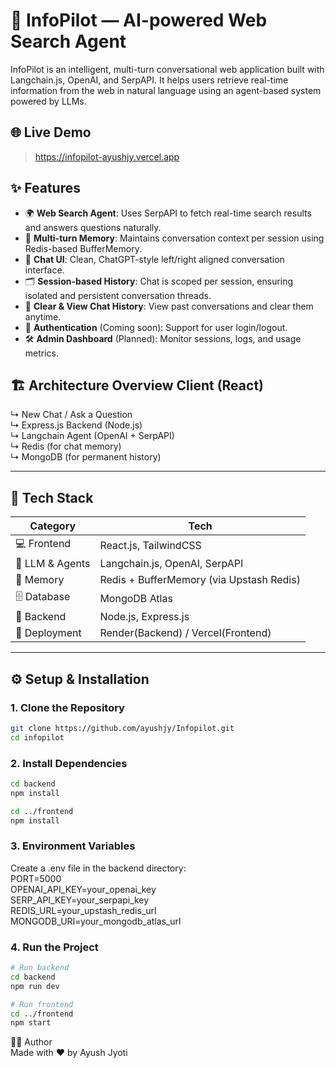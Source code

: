 # 🧭 InfoPilot — AI-powered Web Search Agent

InfoPilot is an intelligent, multi-turn conversational web application built with Langchain.js, OpenAI, and SerpAPI. It helps users retrieve real-time information from the web in natural language using an agent-based system powered by LLMs.

## 🌐 Live Demo
> https://infopilot-ayushjy.vercel.app

## ✨ Features

- 🌍 **Web Search Agent**: Uses SerpAPI to fetch real-time search results and answers questions naturally.
- 🧠 **Multi-turn Memory**: Maintains conversation context per session using Redis-based BufferMemory.
- 💬 **Chat UI**: Clean, ChatGPT-style left/right aligned conversation interface.
- 🗂️ **Session-based History**: Chat is scoped per session, ensuring isolated and persistent conversation threads.
- 🧾 **Clear & View Chat History**: View past conversations and clear them anytime.
- 🔐 **Authentication** (Coming soon): Support for user login/logout.
- 🛠️ **Admin Dashboard** (Planned): Monitor sessions, logs, and usage metrics.


## 🏗️ Architecture Overview  Client (React)
↳ New Chat / Ask a Question  
↳ Express.js Backend (Node.js)  
↳ Langchain Agent (OpenAI + SerpAPI)  
↳ Redis (for chat memory)  
↳ MongoDB (for permanent history)


---

## 🧰 Tech Stack

| Category           | Tech                                       |
|--------------------|--------------------------------------------|
| 💻 Frontend        | React.js, TailwindCSS                      |
| 🧠 LLM & Agents     | Langchain.js, OpenAI, SerpAPI              |
| 💬 Memory          | Redis + BufferMemory (via Upstash Redis)  |
| 🗄️ Database         | MongoDB Atlas                             |
| 🔧 Backend         | Node.js, Express.js                        |
| 🚀 Deployment      | Render(Backend) / Vercel(Frontend)      |

---

## ⚙️ Setup & Installation

### 1. Clone the Repository

```bash
git clone https://github.com/ayushjy/Infopilot.git
cd infopilot
```

### 2. Install Dependencies  
```bash
cd backend
npm install

cd ../frontend
npm install
```
### 3. Environment Variables

Create a .env file in the backend directory:  
PORT=5000  
OPENAI_API_KEY=your_openai_key  
SERP_API_KEY=your_serpapi_key  
REDIS_URL=your_upstash_redis_url  
MONGODB_URI=your_mongodb_atlas_url  

### 4. Run the Project
```bash
# Run backend
cd backend
npm run dev

# Run frontend
cd ../frontend
npm start
```

🧑‍💻 Author  
Made with ❤️ by Ayush Jyoti
